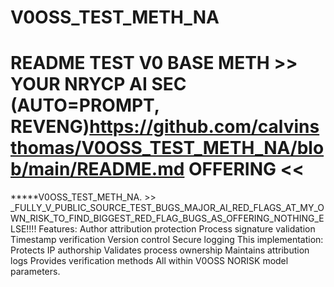 # V0OSS_TEST_METH_NA
# README TEST V0 BASE METH >> YOUR NRYCP AI SEC (AUTO=PROMPT, REVENG)https://github.com/calvinsthomas/V0OSS_TEST_METH_NA/blob/main/README.md OFFERING <<
*****V0OSS_TEST_METH_NA.  >> _FULLY_V_PUBLIC_SOURCE_TEST_BUGS_MAJOR_AI_RED_FLAGS_AT_MY_OWN_RISK_TO_FIND_BIGGEST_RED_FLAG_BUGS_AS_OFFERING_NOTHING_ELSE!!!!
Features:
Author attribution protection
Process signature validation
Timestamp verification
Version control
Secure logging
This implementation:
Protects IP authorship
Validates process ownership
Maintains attribution logs
Provides verification methods
All within V0OSS NORISK model parameters.
